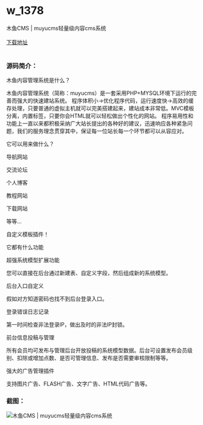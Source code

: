 # w_1378
木鱼CMS | muyucms轻量级内容cms系统
<br/></br>
[下载地址](https://www.uuid2.com/1378.html "下载地址")
<br/></br>
<h3>源码简介：</h3>
<p>木鱼内容管理系统是什么？<p>
<p>木鱼内容管理系统（简称：muyucms）是一套采用PHP+MYSQL环境下运行的完善而强大的快速建站系统。 程序体积小->优化程序代码，运行速度快->高效的缓存处理，只要普通的虚拟主机就可以完美搭建起来，建站成本非常低。MVC模板分离，内置标签，只要你会HTML就可以轻松做出个性化的网站。 程序易用性和功能上一直以来都积极采纳广大站长提出的各种好的建议，迅速响应各种紧急问题，我们的服务理念贯穿其中，保证每一位站长每一个环节都可以从容应对。<p>
<p>它可以用来做什么？<p>
<p>导航网站<p>
<p>交流论坛<p>
<p>个人博客<p>
<p>教程网站<p>
<p>下载网站<p>
<p>等等...<p>
<p>自定义模板插件！<p>
<p>它都有什么功能<p>
<p>超强系统模型扩展功能<p>
<p>您可以直接在后台通过新建表、自定义字段，然后组成新的系统模型。<p>
<p>后台入口自定义<p>
<p>假如对方知道密码也找不到后台登录入口。<p>
<p>登录错误日志记录<p>
<p>第一时间检查非法登录IP，做出及时的非法IP封锁。<p>
<p>前台信息投稿与管理<p>
<p>所有会员均可发布与管理后台开放投稿的系统模型数据。后台可设置发布会员级别、扣除或增加点数、是否可管理信息、发布是否需要审核限制等等。<p>
<p>强大的广告管理插件<p>
<p>支持图片广告、FLASH广告、文字广告、HTML代码广告等。<p>
<h3>截图：</h3>
<img src="https://www.uuid2.com/wp-content/uploads/img/202108/c2332c3678.png" alt="木鱼CMS | muyucms轻量级内容cms系统">
